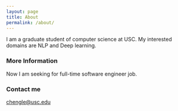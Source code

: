 ```yaml
---
layout: page
title: About
permalink: /about/
---
```


I am a graduate student of computer science at USC. My interested domains are NLP and Deep learning.

### More Information

Now I am seeking for full-time software engineer job.

### Contact me

[chengle@usc.edu](mailto:chengle@usc.edu)
